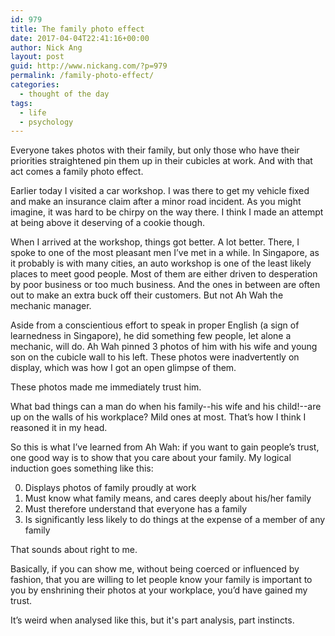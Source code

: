 ```yaml
---
id: 979
title: The family photo effect
date: 2017-04-04T22:41:16+00:00
author: Nick Ang
layout: post
guid: http://www.nickang.com/?p=979
permalink: /family-photo-effect/
categories:
  - thought of the day
tags:
  - life
  - psychology
---
```

Everyone takes photos with their family, but only those who have their priorities straightened pin them up in their cubicles at work. And with that act comes a family photo effect.

Earlier today I visited a car workshop. I was there to get my vehicle fixed and make an insurance claim after a minor road incident. As you might imagine, it was hard to be chirpy on the way there. I think I made an attempt at being above it deserving of a cookie though.

When I arrived at the workshop, things got better. A lot better. There, I spoke to one of the most pleasant men I’ve met in a while. In Singapore, as it probably is with many cities, an auto workshop is one of the least likely places to meet good people. Most of them are either driven to desperation by poor business or too much business. And the ones in between are often out to make an extra buck off their customers. But not Ah Wah the mechanic manager.

Aside from a conscientious effort to speak in proper English (a sign of learnedness in Singapore), he did something few people, let alone a mechanic, will do. Ah Wah pinned 3 photos of him with his wife and young son on the cubicle wall to his left. These photos were inadvertently on display, which was how I got an open glimpse of them. 

These photos made me immediately trust him. 

What bad things can a man do when his family--his wife and his child!--are up on the walls of his workplace? Mild ones at most. That’s how I think I reasoned it in my head.

So this is what I’ve learned from Ah Wah: if you want to gain people’s trust, one good way is to show that you care about your family. My logical induction goes something like this:

0. Displays photos of family proudly at work
0. Must know what family means, and cares deeply about his/her family
0. Must therefore understand that everyone has a family
0. Is significantly less likely to do things at the expense of a member of any family

That sounds about right to me. 

Basically, if you can show me, without being coerced or influenced by fashion, that you are willing to let people know your family is important to you by enshrining their photos at your workplace, you’d have gained my trust. 

It’s weird when analysed like this, but it's part analysis, part instincts.
